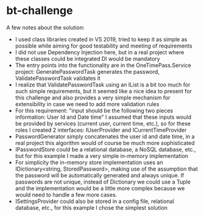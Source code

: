 # bt-challenge

A few notes about the solution:
- I used class libraries created in VS 2019, tried to keep it as simple as possible while aiming for good testability and meeting of requirements
- I did not use Dependency Injection here, but in a real project where these classes could be integrated DI would be mandatory
- The entry points into the functionality are in the OneTimePass.Service project: GeneratePasswordTask generates the password, ValidatePasswordTask validates it
- I realize that ValidatePasswordTask using an IList<IPasswordValidator> is a bit too much for such simple requirements, but it seemed like a nice idea to present for this challenge and also provides a very simple mechanism for extensibility in case we need to add more validation rules
- For this requirement: "input should be the following two pieces information: User Id and Date time" I assumed that these inputs would be provided by services (current user, current time, etc.), so for these roles I created 2 interfaces: IUserProvider and ICurrentTimeProvider
- PasswordGenerator simply concatenates the user id and date time, in a real project this algorithm would of course be much more sophisticated
- IPasswordStore could be a relational database, a NoSQL database, etc., but for this example I made a very simple in-memory implementation
- For simplicity the in-memory store implementation uses an IDictionary<string, StoredPassword>, making use of the assumption that the password will be automatically generated and always unique. If passwords are not unique, instead of Dictionary we could use a Tuple and the implementation would be a little more complex because we would need to handle a few more cases.
- ISettingsProvider could also be stored in a config file, relational database, etc., for this example I chose the simplest solution


